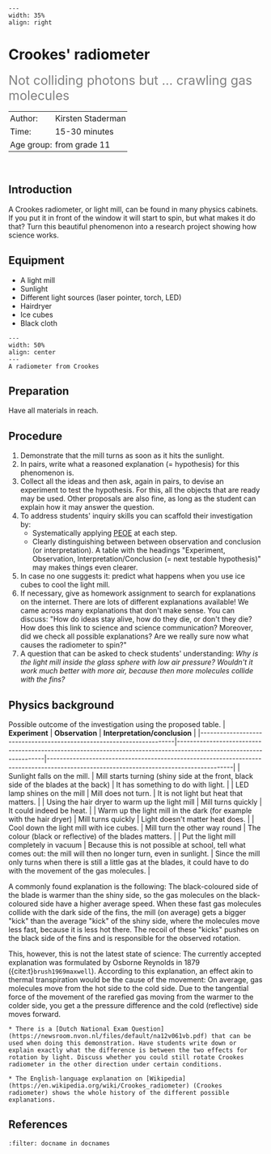 ```{figure} ../../figures/confirmed.png
---
width: 35%
align: right
```

# Crookes' radiometer
<span style="font-size: 25px; color: gray;">Not colliding photons but ... crawling gas molecules</span> 

<table style="width: 100%; border-collapse: collapse; border: none;">
    <tr style="background-color: var(--background-color);">  
        <td style="text-align: left; padding: 3px; border: none; color: var(--text-color)">Author:</td>
        <td style="text-align: left; padding: 3px; border: none; color: var(--text-color)">Kirsten Staderman</td>
    </tr>
    <tr style="background-color: var(--background-color);"> 
        <td style="text-align: left; padding: 3px; border: none; color: var(--text-color)">Time:</td>
        <td style="text-align: left; padding: 3px; border: none; color: var(--text-color)">15-30 minutes</td>
    </tr>
    <tr style="background-color: var(--background-color);"> 
        <td style="text-align: left; padding: 3px; border: none; color: var(--text-color)">Age group:</td>
        <td style="text-align: left; padding: 3px; border: none; color: var(--text-color)">from grade 11</td>
    </tr>
</table><br>

<!-- <div style="display: flex; justify-content: center;">
    <div style="position: relative; width: 70%; height: 0; padding-bottom: 56.25%;">
        <iframe
            src=""
            style="position: absolute; top: 0; left: 0; width: 100%; height: 100%;"
            frameborder="0"
            allow="accelerometer; autoplay; clipboard-write; encrypted-media; gyroscope; picture-in-picture"
            allowfullscreen
        ></iframe>
    </div>
</div> -->

## Introduction
A Crookes radiometer, or light mill, can be found in many physics cabinets. If you put it in front of the window it will start to spin, but what makes it do that? Turn this beautiful phenomenon into a research project showing how science works.

## Equipment
- A light mill 
- Sunlight
- Different light sources (laser pointer, torch, LED)
- Hairdryer 
- Ice cubes 
- Black cloth

```{figure} demo59_figure1.jpg
---
width: 50%
align: center
---
A radiometer from Crookes
```

## Preparation
Have all materials in reach.

## Procedure
1.	Demonstrate that the mill turns as soon as it hits the sunlight.
2.	In pairs, write what a reasoned explanation (= hypothesis) for this phenomenon is. 
3.	Collect all the ideas and then ask, again in pairs, to devise an experiment to test the hypothesis. For this, all the objects that are ready may be used. Other proposals are also fine, as long as the student can explain how it may answer the question.
4.	To address students' inquiry skills you can scaffold their investigation by:
    -	Systematically applying [PEOE](../../Pedagogy/PoE.md) at each step.
    -	Clearly distinguishing between  between observation and conclusion (or interpretation). A table with the headings "Experiment, Observation, Interpretation/Conclusion 
(= next testable hypothesis)" may makes things even clearer.	
5.	In case no one suggests it: predict what happens when you use ice cubes to cool the light mill. 
6.	If necessary, give as homework assignment to search for explanations on the internet. There are lots of different explanations available! We came across many explanations that don't make sense. You can discuss: "How do ideas stay alive, how do they die, or don't they die? How does this link to science and science communication? Moreover, did we check all possible explanations? Are we really sure now what causes the radiometer to spin?"
7.	A question that can be asked to check students' understanding: *Why is the light mill inside the glass sphere with low air pressure? Wouldn't it work much better with more air, because then more molecules collide with the fins?*

## Physics background
Possible outcome of the investigation using the proposed table.
| **Experiment**                                                       | **Observation**                                                                                                   | **Interpretation/conclusion**                                                                                                         |
|----------------------------------------------------------------------|-------------------------------------------------------------------------------------------------------------------|---------------------------------------------------------------------------------------------------------------------------------------|
| Sunlight falls on the mill.                                          | Mill starts turning (shiny side at the front, black side of the blades at the back)                               | It has something to do with light.                                                                                                    |
| LED lamp shines on the mill                                          | Mill does not turn.                                                                                               | It is not light but heat that matters.                                                                                                |
| Using the hair dryer to warm up the light mill                       | Mill turns quickly                                                                                                | It could indeed be heat.                                                                                                              |
| Warm up the light mill in the dark (for example with the hair dryer) | Mill turns quickly                                                                                                | Light doesn't matter heat does.                                                                                                       |
| Cool down the light mill with ice cubes.                             | Mill turn the other way round                                                                                     | The colour (black or reflective) of the blades matters.                                                                               |
| Put the light mill completely in vacuum                              | Because this is not possible at school, tell what comes out: the mill will then no longer turn, even in sunlight. | Since the mill only turns when there is still a little gas at the blades, it could have to do with the movement of the gas molecules. |


A commonly found explanation is the following: The black-coloured side of the blade is warmer than the shiny side, so the gas molecules on the black-coloured side have a higher average speed. When these fast gas molecules collide with the dark side of the fins, the mill (on average) gets a bigger "kick" than the average "kick" of the shiny side, where the molecules move less fast, because it is less hot there. The recoil of these "kicks" pushes on the black side of the fins and is responsible for the observed rotation.

This, however, this is not the latest state of science: The currently accepted explanation was formulated by Osborne Reynolds in 1879 ({cite:t}`brush1969maxwell`). According to this explanation, an effect akin to thermal transpiration would be the cause of the movement: On average, gas molecules move from the hot side to the cold side. Due to the tangential force of the movement of the rarefied gas moving from the warmer to the colder side, you get a the pressure difference and the cold (reflective) side moves forward.

```{tip}
* There is a [Dutch National Exam Question](https://newsroom.nvon.nl/files/default/na12v061vb.pdf) that can be used when doing this demonstration. Have students write down or explain exactly what the difference is between the two effects for rotation by light. Discuss whether you could still rotate Crookes radiometer in the other direction under certain conditions.

* The English-language explanation on [Wikipedia](https://en.wikipedia.org/wiki/Crookes_radiometer) (Crookes radiometer) shows the whole history of the different possible explanations.
```

## References
```{bibliography}
:filter: docname in docnames
```
